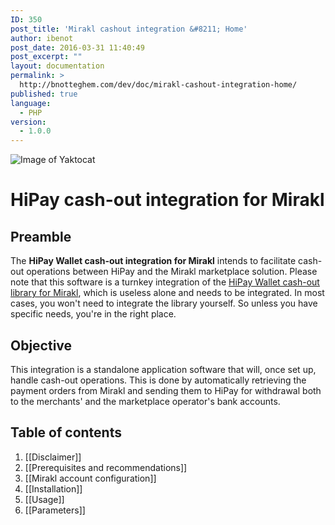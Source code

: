 ```yaml
---
ID: 350
post_title: 'Mirakl cashout integration &#8211; Home'
author: ibenot
post_date: 2016-03-31 11:40:49
post_excerpt: ""
layout: documentation
permalink: >
  http://bnotteghem.com/dev/doc/mirakl-cashout-integration-home/
published: true
language:
  - PHP
version:
  - 1.0.0
---
```

![Image of Yaktocat](https://github.com/hipay/hipay-wallet-cashout-mirakl-integration/wiki/images/header.jpg)

# HiPay cash-out integration for Mirakl

## Preamble
The **HiPay Wallet cash-out integration for Mirakl** intends to facilitate cash-out operations between HiPay and the Mirakl marketplace solution. Please note that this software is a turnkey integration of the [HiPay Wallet cash-out library for Mirakl][repo-lib], which is useless alone and needs to be integrated. In most cases, you won't need to integrate the library yourself. So unless you have specific needs, you're in the right place.

## Objective
This integration is a standalone application software that will, once set up, handle cash-out operations. This is done by automatically retrieving the payment orders from Mirakl and sending them to HiPay for withdrawal both to the merchants' and the marketplace operator's bank accounts. 

## Table of contents
1. [[Disclaimer]]
2. [[Prerequisites and recommendations]]
3. [[Mirakl account configuration]]
4. [[Installation]]
5. [[Usage]]
6. [[Parameters]]

[repo-lib]: https://github.com/hipay/hipay-wallet-cashout-mirakl-library